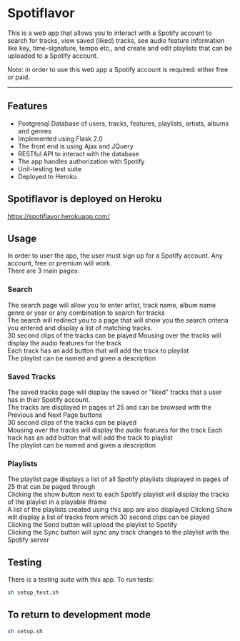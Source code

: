 # Spotiflavor
This is a web app that allows you to interact with a Spotify account to search for tracks, view saved (liked) tracks, see audio feature information like key, time-signature, tempo etc., and create and edit playlists that can be uploaded to a Spotify account.

Note: in order to use this web app a Spotify account is required: either free or paid.

---

## Features
- Postgresql Database of users, tracks, features, playlists, artists, albums and genres
- Implemented using Flask 2.0
- The front end is using Ajax and JQuery
- RESTful API to interact with the database
- The app handles authorization with Spotify
- Unit-testing test suite
- Deployed to Heroku

## Spotiflavor is deployed on Heroku
https://spotiflavor.herokuapp.com/

## Usage
In order to user the app, the user must sign up for a Spotify account. Any account, free or premium will work.  
There are 3 main pages:

### Search
The search page will allow you to enter artist, track name, album name genre or year or any combination to search for tracks  
The search will redirect you to a page that will show you the search criteria you entered and display a list of matching tracks.  
30 second clips of the tracks can be played
Mousing over the tracks will display the audio features for the track  
Each track has an add button that will add the track to playlist  
The playlist can be named and given a description  

### Saved Tracks
The saved tracks page will display the saved or "liked" tracks that a user has in their Spotify account.  
The tracks are displayed in pages of 25 and can be browsed with the Previous and Next Page buttons  
30 second clips of the tracks can be played  
Mousing over the tracks will display the audio features for the track 
Each track has an add button that will add the track to playlist  
The playlist can be named and given a description  

### Playlists
The playlist page displays a list of all Spotify playlists displayed in pages of 25 that can be paged through  
Clicking the show button next to each Spotify playlist will display the tracks of the playlist in a playable iframe  
A list of the playlists created using this app are also displayed
Clicking Show will display a list of tracks from which 30 second clips can be played  
Clicking the Send button will upload the playlist to Spotify  
Clicking the Sync button will sync any track changes to the playlist with the Spotify server

## Testing

There is a testing suite with this app. To run tests:

```bash
sh setup_test.sh
```

## To return to development mode

```bash
sh setup.sh
```